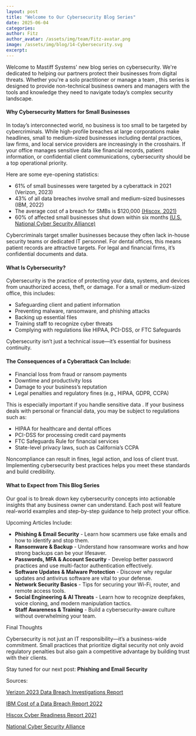 ```yaml
---
layout: post
title: "Welcome to Our Cybersecurity Blog Series"
date: 2025-06-04
categories: 
author: Fitz
author_avatar: /assets/img/team/Fitz-avatar.png
image: /assets/img/blog/14-Cybersecurity.svg
excerpt: 
---
```

Welcome to Mastiff Systems' new blog series on cybersecurity. We're dedicated to helping our partners protect their businesses from digital threats. Whether you're a solo practitioner or manage a team , this series is designed to provide non-technical business owners and managers with the tools and knowledge they need to navigate today’s complex security landscape.

#### Why Cybersecurity Matters for Small Businesses

In today’s interconnected world, no business is too small to be targeted by cybercriminals. While high-profile breaches at large corporations make headlines, small to medium-sized businesses including dental practices, law firms, and local service providers are increasingly in the crosshairs. If your office manages sensitive data like financial records, patient information, or confidential client communications, cybersecurity should be a top operational priority.

Here are some eye-opening statistics:
 
 - 61% of small businesses were targeted by a cyberattack in 2021 (Verizon, 2023)
 - 43% of all data breaches involve small and medium-sized businesses (IBM, 2022)
 - The average cost of a breach for SMBs is $120,000 [(Hiscox, 2021)](https://www.hiscox.com)
 - 60% of affected small businesses shut down within six months [(U.S. National Cyber Security Alliance)](https://staysafeonline.org)


Cybercriminals target smaller businesses because they often lack in-house security teams or dedicated IT personnel. For dental offices, this means patient records are attractive targets. For legal and financial firms, it’s confidential documents and data.


#### What Is Cybersecurity?

Cybersecurity is the practice of protecting your data, systems, and devices from unauthorized access, theft, or damage. For a small or medium-sized office, this includes:

 - Safeguarding client and patient information
 - Preventing malware, ransomware, and phishing attacks
 - Backing up essential files
 - Training staff to recognize cyber threats
 - Complying with regulations like HIPAA, PCI-DSS, or FTC Safeguards

Cybersecurity isn’t just a technical issue—it’s essential for business continuity.

#### The Consequences of a Cyberattack Can Include:

 - Financial loss from fraud or ransom payments
 - Downtime and productivity loss
 - Damage to your business’s reputation
 - Legal penalties and regulatory fines (e.g., HIPAA, GDPR, CCPA)

This is especially important if you handle sensitive data . If your business deals with personal or financial data, you may be subject to regulations such as:

 - HIPAA for healthcare and dental offices
 - PCI-DSS for processing credit card payments
 - FTC Safeguards Rule for financial services
 - State-level privacy laws, such as California’s CCPA

Noncompliance can result in fines, legal action, and loss of client trust. Implementing cybersecurity best practices helps you meet these standards and build credibility.

#### What to Expect from This Blog Series

Our goal is to break down key cybersecurity concepts into actionable insights that any business owner can understand. Each post will feature real-world examples and step-by-step guidance to help protect your office.

Upcoming Articles Include:

 - **Phishing & Email Security** - Learn how scammers use fake emails and how to identify and stop them.
 - **Ransomware & Backup** - Understand how ransomware works and how strong backups can be your lifesaver.
 - **Passwords, MFA & Account Security** - Develop better password practices and use multi-factor authentication effectively.
 - **Software Updates & Malware Protection** - Discover why regular updates and antivirus software are vital to your defense.
 - **Network Security Basics** - Tips for securing your Wi-Fi, router, and remote access tools.
 - **Social Engineering & AI Threats** - Learn how to recognize deepfakes, voice cloning, and modern manipulation tactics.
 - **Staff Awareness & Training** - Build a cybersecurity-aware culture without overwhelming your team.

Final Thoughts

Cybersecurity is not just an IT responsibility—it’s a business-wide commitment. Small practices that prioritize digital security not only avoid regulatory penalties but also gain a competitive advantage by building trust with their clients.

Stay tuned for our next post: **Phishing and Email Security**

Sources:

[Verizon 2023 Data Breach Investigations Report](https://www.verizon.com/business/resources/reports/dbir/)

[IBM Cost of a Data Breach Report 2022](https://www.ibm.com/reports/data-breach)

[Hiscox Cyber Readiness Report 2021](https://www.hiscoxgroup.com/cyber-readiness-2021)

[National Cyber Security Alliance](https://staysafeonline.org)

